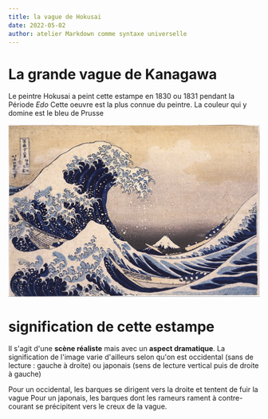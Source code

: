 ```yaml
---
title: la vague de Hokusai
date: 2022-05-02
author: atelier Markdown comme syntaxe universelle
---
```


# La grande vague de Kanagawa

Le peintre Hokusai a peint cette estampe en 1830 ou 1831 pendant la
Période *Edo* Cette oeuvre est la plus connue du peintre. La couleur qui
y domine est le bleu de Prusse

![grande vague de Kanagawa](images/wave.jpg)

# signification de cette estampe

Il s'agit d'une **scène réaliste** mais avec un **aspect dramatique**.
La signification de l'image varie d'ailleurs selon qu'on est occidental
(sans de lecture : gauche à droite) ou japonais (sens de lecture
vertical puis de droite à gauche)

Pour un occidental, les barques se dirigent vers la droite et tentent de
fuir la vague Pour un japonais, les barques dont les rameurs rament à
contre-courant se précipitent vers le creux de la vague.
